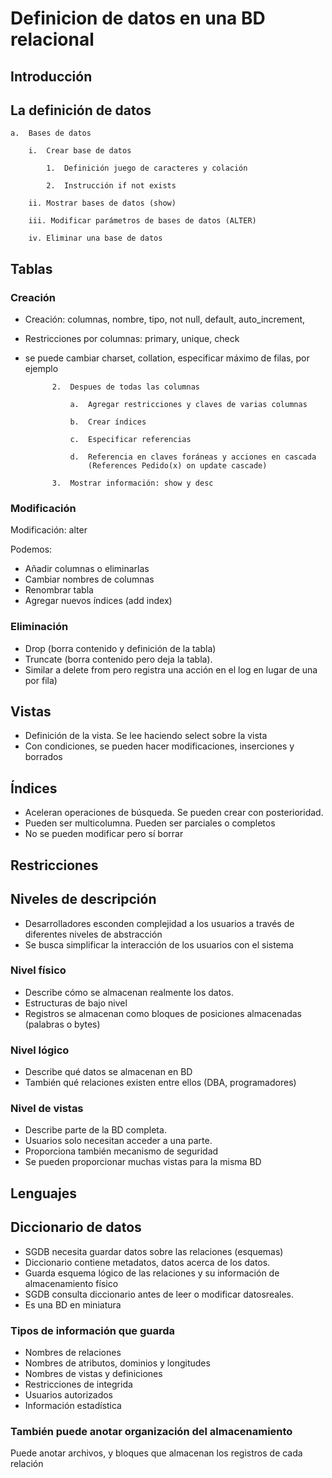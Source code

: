 # Definicion de datos en una BD relacional

## Introducción

## La definición de datos

    a.  Bases de datos

        i.  Crear base de datos

            1.  Definición juego de caracteres y colación

            2.  Instrucción if not exists

        ii. Mostrar bases de datos (show)

        iii. Modificar parámetros de bases de datos (ALTER)

        iv. Eliminar una base de datos

## Tablas

### Creación

- Creación: columnas, nombre, tipo, not null, default, auto_increment,
- Restricciones por columnas: primary, unique, check
- se puede cambiar charset, collation, especificar  máximo de filas, por ejemplo

            2.  Despues de todas las columnas

                a.  Agregar restricciones y claves de varias columnas

                b.  Crear índices

                c.  Especificar referencias

                d.  Referencia en claves foráneas y acciones en cascada
                    (References Pedido(x) on update cascade)

            3.  Mostrar información: show y desc

### Modificación

Modificación: alter

Podemos:

- Añadir columnas o eliminarlas
- Cambiar nombres de columnas
- Renombrar tabla
- Agregar nuevos índices (add index)

### Eliminación

- Drop (borra contenido y definición de la tabla)
- Truncate (borra contenido pero deja la tabla).
- Similar a delete from pero registra una acción en el log en lugar de una por fila)

## Vistas

- Definición de la vista. Se lee haciendo select sobre la vista
- Con condiciones, se pueden hacer modificaciones, inserciones y borrados

## Índices

- Aceleran operaciones de búsqueda. Se pueden crear con posterioridad.
- Pueden ser multicolumna. Pueden ser parciales o completos
- No se pueden modificar pero sí borrar

## Restricciones

## Niveles de descripción

- Desarrolladores esconden complejidad a los usuarios a través de diferentes niveles de abstracción
- Se busca simplificar la interacción de los usuarios con el sistema

### Nivel físico

- Describe cómo se almacenan realmente los datos.
- Estructuras de bajo nivel
- Registros se almacenan como bloques de posiciones almacenadas (palabras o bytes)

### Nivel lógico

- Describe qué datos se almacenan en BD
- También qué relaciones existen entre ellos (DBA, programadores)

### Nivel de vistas

- Describe parte de la BD completa.
- Usuarios solo necesitan acceder a una parte.
- Proporciona también mecanismo de seguridad
- Se pueden proporcionar muchas vistas para la misma BD

## Lenguajes

## Diccionario de datos

- SGDB necesita guardar datos sobre las relaciones (esquemas)
- Diccionario contiene metadatos, datos acerca de los datos.
- Guarda esquema lógico de las relaciones y su información de almacenamiento físico
- SGDB consulta diccionario antes de leer o modificar datosreales.
- Es una BD en miniatura

### Tipos de información que guarda

- Nombres de relaciones
- Nombres de atributos, dominios y longitudes
- Nombres de vistas y definiciones
- Restricciones de integrida
- Usuarios autorizados
- Información estadística

### También puede anotar organización del almacenamiento

Puede anotar archivos, y bloques que almacenan los registros de cada relación
